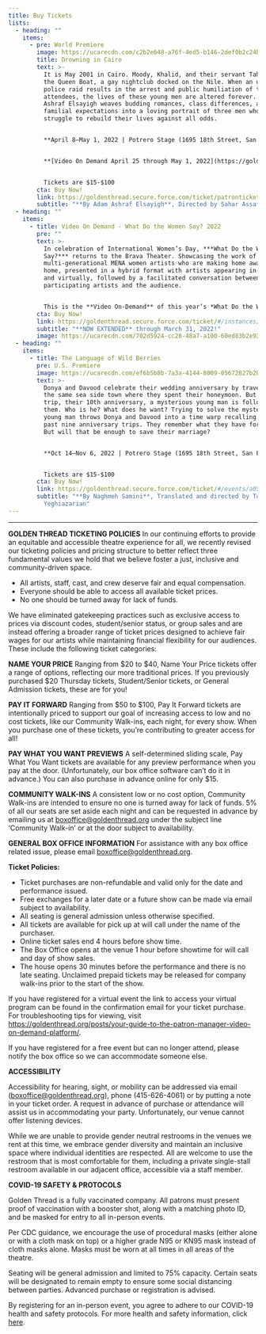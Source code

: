 ```yaml
---
title: Buy Tickets
lists:
  - heading: ""
    items:
      - pre: World Premiere
        image: https://ucarecdn.com/c2b2e648-a76f-4ed5-b146-2def0b2c24be/
        title: Drowning in Cairo
        text: >-
          It is May 2001 in Cairo. Moody, Khalid, and their servant Taha are on
          the Queen Boat, a gay nightclub docked on the Nile. When an unexpected
          police raid results in the arrest and public humiliation of the
          attendees, the lives of these young men are altered forever. Adam
          Ashraf Elsayigh weaves budding romances, class differences, and
          familial expectations into a loving portrait of three men who all
          struggle to rebuild their lives against all odds.


          **April 8–May 1, 2022 | Potrero Stage (1695 18th Street, San Francisco)**


          **[Video On Demand April 25 through May 1, 2022](https://goldenthread.secure.force.com/ticket/patronticket__publicticketapp#/instances/a0F3Z00000txLuyUAE)**


          Tickets are $15-$100
        cta: Buy Now!
        link: https://goldenthread.secure.force.com/ticket/patronticket__publicticketapp#/
        subtitle: "**By Adam Ashraf Elsayigh**, Directed by Sahar Assaf"
  - heading: ""
    items:
      - title: Video On Demand - What Do the Women Say? 2022
        pre: ""
        text: >-
          In celebration of International Women’s Day, ***What Do the Women
          Say?*** returns to the Brava Theater. Showcasing the work of
          multi-generational MENA women artists who are making home away from
          home, presented in a hybrid format with artists appearing in-person
          and virtually, followed by a facilitated conversation between the
          participating artists and the audience.


          This is the **Video On-Demand** of this year’s *What Do the Women Say?* livestream, recorded on March 8th, 2022 at the Brava Theater Center.
        cta: Buy Now!
        link: https://goldenthread.secure.force.com/ticket/#/instances/a0F3Z00000toc1OUAQ
        subtitle: "**NOW EXTENDED** through March 31, 2022!"
        image: https://ucarecdn.com/702d5924-cc28-48a7-a100-60ed83b2e92d/
  - heading: ""
    items:
      - title: The Language of Wild Berries
        pre: U.S. Premiere
        image: https://ucarecdn.com/ef6b5b8b-7a3a-4144-8009-05672827b2b8/
        text: >-
          Donya and Davood celebrate their wedding anniversary by traveling to
          the same sea side town where they spent their honeymoon. But on this
          trip, their 10th anniversary, a mysterious young man is following
          them. Who is he? What does he want? Trying to solve the mystery of the
          young man throws Donya and Davood into a time warp recalling their
          past nine anniversary trips. They remember what they have forgotten.
          But will that be enough to save their marriage?


          **Oct 14–Nov 6, 2022 | Potrero Stage (1695 18th Street, San Francisco)**


          Tickets are $15-$100
        cta: Buy Now!
        link: https://goldenthread.secure.force.com/ticket/#/events/a0S3Z000007ZpRWUA0
        subtitle: "**By Naghmeh Samini**, Translated and directed by Torange
          Yeghiazarian"
---
```

- - -

**GOLDEN THREAD TICKETING POLICIES**
In our continuing efforts to provide an equitable and accessible theatre experience for all, we recently revised our ticketing policies and pricing structure to better reflect three fundamental values we hold that we believe foster a just, inclusive and community-driven space.

* All artists, staff, cast, and crew deserve fair and equal compensation.
* Everyone should be able to access all available ticket prices.
* No one should be turned away for lack of funds.

We have eliminated gatekeeping practices such as exclusive access to prices via discount codes, student/senior status, or group sales and are instead offering a broader range of ticket prices designed to achieve fair wages for our artists while maintaining financial flexibility for our audiences. These include the following ticket categories:

**NAME YOUR PRICE** 
Ranging from $20 to $40, Name Your Price tickets offer a range of options, reflecting our more traditional prices. If you previously purchased $20 Thursday tickets, Student/Senior tickets, or General Admission tickets, these are for you!

**PAY IT FORWARD** 
Ranging from $50 to $100, Pay It Forward tickets are intentionally priced to support our goal of increasing access to low and no cost tickets, like our Community Walk-ins, each night, for every show. When you purchase one of these tickets, you’re contributing to greater access for all!

**PAY WHAT YOU WANT PREVIEWS**
A self-determined sliding scale, Pay What You Want tickets are available for any preview performance when you pay at the door. (Unfortunately, our box office software can’t do it in advance.) You can also purchase in advance online for only $15.

**COMMUNITY WALK-INS**
A consistent low or no cost option, Community Walk-ins are intended to ensure no one is turned away for lack of funds. 5% of all our seats are set aside each night and can be requested in advance by emailing us at boxoffice@goldenthread.org under the subject line ‘Community Walk-in’ or at the door subject to availability. 

**GENERAL BOX OFFICE INFORMATION**
For assistance with any box office related issue, please email boxoffice@goldenthread.org.

**Ticket Policies:**

* Ticket purchases are non-refundable and valid only for the date and performance issued.
* Free exchanges for a later date or a future show can be made via email subject to availability.
* All seating is general admission unless otherwise specified.
* All tickets are available for pick up at will call under the name of the purchaser.
* Online ticket sales end 4 hours before show time.
* The Box Office opens at the venue 1 hour before showtime for will call and day of show sales. 
* The house opens 30 minutes before the performance and there is no late seating. Unclaimed prepaid tickets may be released for company walk-ins prior to the start of the show.

If you have registered for a virtual event the link to access your virtual program can be found in the confirmation email for your ticket purchase. For troubleshooting tips for viewing, visit https://goldenthread.org/posts/your-guide-to-the-patron-manager-video-on-demand-platform/.

If you have registered for a free event but can no longer attend, please notify the box office so we can accommodate someone else.

**ACCESSIBILITY**

Accessibility for hearing, sight, or mobility can be addressed via email (boxoffice@goldenthread.org), phone (415-626-4061) or by putting a note in your ticket order. A request in advance of purchase or attendance will assist us in accommodating your party. Unfortunately, our venue cannot offer listening devices.

While we are unable to provide gender neutral restrooms in the venues we rent at this time, we embrace gender diversity and maintain an inclusive space where individual identities are respected. All are welcome to use the restroom that is most comfortable for them, including a private single-stall restroom available in our adjacent office, accessible via a staff member.

**COVID-19 SAFETY & PROTOCOLS** 

Golden Thread is a fully vaccinated company. All patrons must present proof of vaccination with a booster shot, along with a matching photo ID, and be masked for entry to all in-person events.

Per CDC guidance, we encourage the use of procedural masks (either alone or with a cloth mask on top) or a higher grade N95 or KN95 mask instead of cloth masks alone. Masks must be worn at all times in all areas of the theatre.

Seating will be general admission and limited to 75% capacity. Certain seats will be designated to remain empty to ensure some social distancing between parties. Advanced purchase or registration is advised.

By registering for an in-person event, you agree to adhere to our COVID-19 health and safety protocols. For more health and safety information, click [here](https://goldenthread.org/posts/health-safety-protocols/).